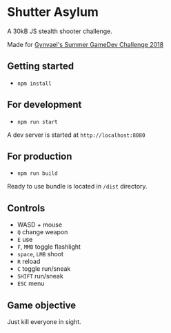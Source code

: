 # Shutter Asylum

A 30kB JS stealth shooter challenge.

Made for [Gynvael's Summer GameDev Challenge 2018](https://gynvael.coldwind.pl/?lang=en&id=686)

## Getting started
 * `npm install`

## For development
 * `npm run start`

A dev server is started at `http://localhost:8080`

## For production
 * `npm run build`

Ready to use bundle is located in `/dist` directory.

## Controls
 * WASD + mouse
 * `Q` change weapon
 * `E` use
 * `F`, `MMB` toggle flashlight
 * `space`, `LMB` shoot
 * `R` reload
 * `C` toggle run/sneak
 * `SHIFT` run/sneak
 * `ESC` menu

## Game objective
Just kill everyone in sight.
